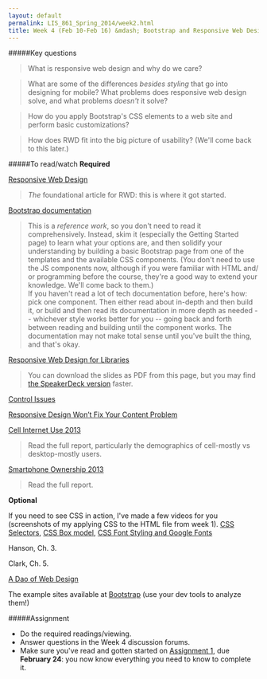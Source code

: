 ```yaml
---
layout: default
permalink: LIS_861_Spring_2014/week2.html
title: Week 4 (Feb 10-Feb 16) &mdash; Bootstrap and Responsive Web Design
---
```

#####Key questions
> What is responsive web design and why do we care?

> What are some of the differences _besides styling_ that go into designing for
> mobile? What problems does responsive web design solve, and what problems
> _doesn't_ it solve?

> How do you apply Bootstrap's CSS elements to a web site and perform basic
> customizations?

> How does RWD fit into the big picture of usability? (We'll come back to this
> later.)

#####To read/watch
__Required__

[Responsive Web Design](http://alistapart.com/article/responsive-web-design)  

> _The_ foundational article for RWD: this is where it got started.

[Bootstrap documentation](http://getbootstrap.com/)  

> This is a _reference work_, so you don't need to read it comprehensively.
> Instead, skim it (especially the Getting Started page) to learn what your
> options are, and then solidify your understanding by building a basic Bootstrap
> page from one of the templates and the available CSS components. (You don't
> need to use the JS components now, although if you were familiar with HTML and/
> or programming before the course, they're a good way to extend your knowledge.
> We'll come back to them.)  
> If you haven't read a lot of tech documentation before, here's how: pick one component. Then either
> read about in-depth and then build it, or build and then read its documentation
> in more depth as needed -- whichever style works better for you -- going back
> and forth between reading and building until the component works. The 
> documentation may not make total sense until you've built the thing, and that's
> okay.

[Responsive Web Design for Libraries](http://matthew.reidsrow.com/articles/23)  

> You can download the slides as PDF from this page, but you may find
> [the SpeakerDeck version](https://speakerdeck.com/matthewreidsma/responsive-web-design-for-libraries-get-beyond-the-myth-of-the-mobile-web-1)
> faster.

[Control Issues](http://matthew.reidsrow.com/articles/19)

[Responsive Design Won’t Fix Your Content Problem](http://alistapart.com/column/responsive-design-wont-fix-your-content-problem)

[Cell Internet Use 2013](http://pewinternet.org/Reports/2013/Cell-Internet.aspx)  

> Read the full report, particularly the demographics of cell-mostly vs 
> desktop-mostly users.

[Smartphone Ownership 2013](http://pewinternet.org/Reports/2013/Smartphone-Ownership-2013.aspx)

> Read the full report.

__Optional__

If you need to see CSS in action, I've made a few videos for you (screenshots
of my applying CSS to the HTML file from week 1). 
[CSS Selectors](https://vimeo.com/86024422), [CSS Box model](https://vimeo.com/86050364),
[CSS Font Styling and Google Fonts](https://vimeo.com/86051223)

Hanson, Ch. 3.

Clark, Ch. 5.

[A Dao of Web Design](http://alistapart.com/article/dao)

The example sites available at [Bootstrap](http://getbootstrap.com/) (use your
dev tools to analyze them!)

#####Assignment
* Do the required readings/viewing.
* Answer questions in the Week 4 discussion forums.
* Make sure you've read and gotten started on [Assignment 1](./assignments/web_site_version_1.html), due __February 24__:
  you now know everything you need to know to complete it.